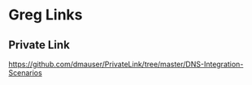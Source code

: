 # Greg Links

## Private Link
https://github.com/dmauser/PrivateLink/tree/master/DNS-Integration-Scenarios
